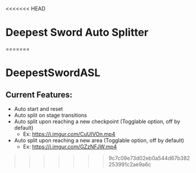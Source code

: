 <<<<<<< HEAD
# Deepest Sword Auto Splitter
=======
# DeepestSwordASL
## Current Features:
- Auto start and reset
- Auto split on stage transitions
- Auto split upon reaching a new checkpoint (Togglable option, off by default)
  - Ex: https://i.imgur.com/CuUIVOn.mp4
- Auto split upon reaching a new area (Togglable option, off by default)
  - Ex: https://i.imgur.com/GZzNFJW.mp4
>>>>>>> 9c7c09e73d02eb0a544d67b382253991c2ae9a6c
